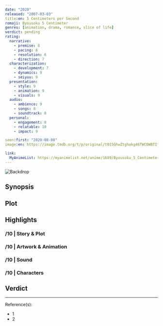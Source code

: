 ```yaml
---
date: "2020"
released: "2007-03-03"
title:en: 5 Centimeters per Second
romaji: Byousoku 5 Centimeter
genres: [animation, drama, romance, slice of life]
verdict: pending
rating:
  narrative:
    - premise: 8
    - pacing: 8
    - resolution: 6
    - direction: 7
  characterization:
    - development: 7
    - dynamics: 9
    - seiyuu: 9
  presentation:
    - style: 9
    - animation: 9
    - visuals: 9
  audio:
    - ambience: 9
    - songs: 8
    - soundtrack: 8
  personal:
    - engagement: 8
    - relatable: 10
    - impact: 9

seen:first: "2020-08-08"
image:en: https://image.tmdb.org/t/p/original/t0ISGhwZtghakg46TWCOWBTIflZ.jpg

link:
  MyAnimeList: https://myanimelist.net/anime/1689/Byousoku_5_Centimeter/
---
```


![Backdrop]()

## Synopsis

## Plot

## Highlights

### /10 | Story & Plot

### /10 | Artwork & Animation

### /10 | Sound

### /10 | Characters

## Verdict

<!-- SPOILERS -->

<!-- CLOSING -->

---
Reference(s):

- 1
- 2
